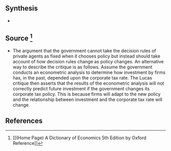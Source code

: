 ## Synthesis
- 
## Source [^1]
- The argument that the government cannot take the decision rules of private agents as fixed when it chooses policy but instead should take account of how decision rules change as policy changes. An alternative way to describe the critique is as follows. Assume the government conducts an econometric analysis to determine how investment by firms has, in the past, depended upon the corporate tax rate. The Lucas critique then asserts that the results of the econometric analysis will not correctly predict future investment if the government changes its corporate tax policy. This is because firms will adapt to the new policy and the relationship between investment and the corporate tax rate will change.
## References

[^1]: [[(Home Page) A Dictionary of Economics 5th Edition by Oxford Reference]]